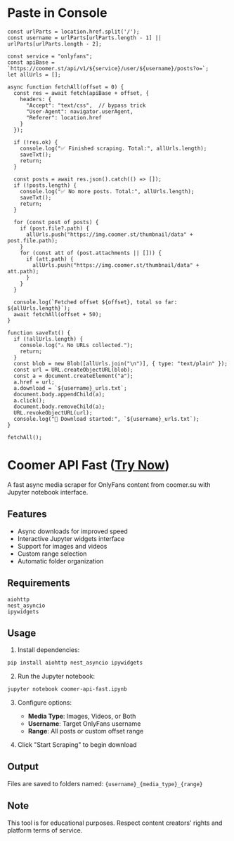 # Paste in Console 

```
const urlParts = location.href.split('/');
const username = urlParts[urlParts.length - 1] || urlParts[urlParts.length - 2];

const service = "onlyfans";
const apiBase = `https://coomer.st/api/v1/${service}/user/${username}/posts?o=`;
let allUrls = [];

async function fetchAll(offset = 0) {
  const res = await fetch(apiBase + offset, {
    headers: {
      "Accept": "text/css",  // bypass trick
      "User-Agent": navigator.userAgent,
      "Referer": location.href
    }
  });

  if (!res.ok) {
    console.log("✅ Finished scraping. Total:", allUrls.length);
    saveTxt();
    return;
  }

  const posts = await res.json().catch(() => []);
  if (!posts.length) {
    console.log("✅ No more posts. Total:", allUrls.length);
    saveTxt();
    return;
  }

  for (const post of posts) {
    if (post.file?.path) {
      allUrls.push("https://img.coomer.st/thumbnail/data" + post.file.path);
    }
    for (const att of (post.attachments || [])) {
      if (att.path) {
        allUrls.push("https://img.coomer.st/thumbnail/data" + att.path);
      }
    }
  }

  console.log(`Fetched offset ${offset}, total so far: ${allUrls.length}`);
  await fetchAll(offset + 50);
}

function saveTxt() {
  if (!allUrls.length) {
    console.log("⚠️ No URLs collected.");
    return;
  }
  const blob = new Blob([allUrls.join("\n")], { type: "text/plain" });
  const url = URL.createObjectURL(blob);
  const a = document.createElement("a");
  a.href = url;
  a.download = `${username}_urls.txt`;
  document.body.appendChild(a);
  a.click();
  document.body.removeChild(a);
  URL.revokeObjectURL(url);
  console.log("💾 Download started:", `${username}_urls.txt`);
}

fetchAll();
```

# Coomer API Fast ([Try Now](https://colab.research.google.com/github/profinderbro/coomer-api-fast/blob/main/coomer-api-fast.ipynb))

A fast async media scraper for OnlyFans content from coomer.su with Jupyter notebook interface.

## Features

- Async downloads for improved speed
- Interactive Jupyter widgets interface
- Support for images and videos
- Custom range selection
- Automatic folder organization

## Requirements

```
aiohttp
nest_asyncio
ipywidgets
```

## Usage

1. Install dependencies:
```bash
pip install aiohttp nest_asyncio ipywidgets
```

2. Run the Jupyter notebook:
```bash
jupyter notebook coomer-api-fast.ipynb
```

3. Configure options:
   - **Media Type**: Images, Videos, or Both
   - **Username**: Target OnlyFans username
   - **Range**: All posts or custom offset range

4. Click "Start Scraping" to begin download

## Output

Files are saved to folders named: `{username}_{media_type}_{range}`

## Note

This tool is for educational purposes. Respect content creators' rights and platform terms of service.
